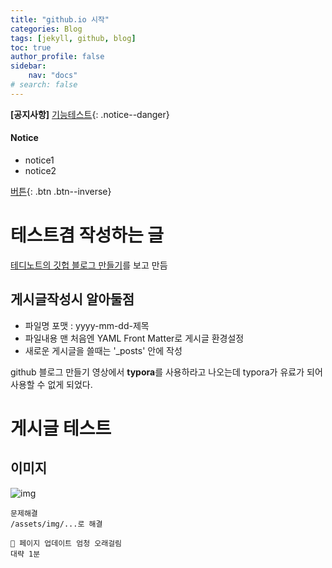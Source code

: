 ```yaml
---
title: "github.io 시작"
categories: Blog
tags: [jekyll, github, blog]
toc: true
author_profile: false
sidebar:
    nav: "docs"
# search: false
---
```


**[공지사항]** [기능테스트](https://minkims.github.io/){: .notice--danger}

<div class="notice--success">
    <h4>Notice</h4>
    <ul>
        <li>notice1</li>
        <li>notice2</li>
    </ul>
</div>

[버튼](https://www.youtube.com/watch?v=ioaHhmm5Sss){: .btn .btn--inverse}

# 테스트겸 작성하는 글

<a href="https://www.youtube.com/playlist?list=PLIMb_GuNnFwfQBZQwD-vCZENL5YLDZekr">테디노트의 깃헙 블로그 만들기</a>를 보고 만듬

## 게시글작성시 알아둘점

* 파일명 포맷 : yyyy-mm-dd-제목
* 파일내용 맨 처음엔 YAML Front Matter로 게시글 환경설정
* 새로운 게시글을 쓸때는 '_posts' 안에 작성

github 블로그 만들기 영상에서 **typora**를 사용하라고 나오는데 typora가 유료가 되어 사용할 수 없게 되었다.

# 게시글 테스트
## 이미지
![img](/assets/img/2022-11-04-first-post/img01.png)

```
문제해결
/assets/img/...로 해결
```

```
🤨 페이지 업데이트 엄청 오래걸림
대략 1분
```

